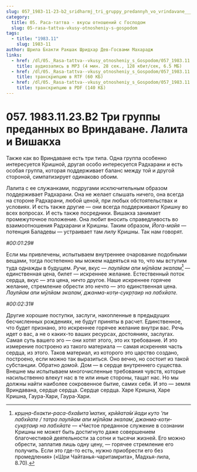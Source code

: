 ```yaml
---
slug: 057_1983-11-23-b2_sridharmj_tri_gruppy_predannyh_vo_vrindavane___lalita_i_vishakha
category:
  title: 05. Раса-таттва - вкусы отношений с Господом
  slug: 05-rasa-tattva-vkusy-otnosheniy-s-gospodom
tags:
  - title: "1983.11"
    slug: 1983-11
author: Шрила Бхакти Ракшак Шридхар Дев-Госвами Махарадж
links:
  - href: /dl/05._Rasa-tattva--vkusy_otnosheniy_s_Gospodom/057_1983.11.23.B2_SridharMj_Tri_gruppy_predannyh_vo_Vrindavane___Lalita_i_Vishakha.mp3
    title: аудиозапись в MP3 (4 мин. 28 сек., 128 кбит/сек, 6.5 МБ)
  - href: /dl/05._Rasa-tattva--vkusy_otnosheniy_s_Gospodom/057_1983.11.23.B2_SridharMj_Tri_gruppy_predannyh_vo_Vrindavane___Lalita_i_Vishakha.rtf
    title: транскрипцию в RTF (60 КБ)
  - href: /dl/05._Rasa-tattva--vkusy_otnosheniy_s_Gospodom/057_1983.11.23.B2_SridharMj_Tri_gruppy_predannyh_vo_Vrindavane___Lalita_i_Vishakha.pdf
    title: транскрипцию в PDF (140 КБ)
---
```


# 057. 1983.11.23.В2 Три группы преданных во Вриндаване. Лалита и Вишакха

Также как во Вриндаване есть три типа. Одна группа особенно интересуется Кришной, другая особо интересуется Радхарани и есть особая группа, которая поддерживает баланс между той и другой стороной, симпатизирует одинаково обоим.

Лалита с ее служанками, подругами исключительным образом поддерживает Радхарани. Она не желает слышать ничего, она всегда на стороне Радхарани, любой ценой, при любых обстоятельствах и условиях. И есть также другие — они всегда поддерживают Кришну во всех вопросах. И есть также посредники. Вишакха занимает промежуточное положение. Она любит вносить справедливость во взаимоотношения Радхарани и Кришны. Таким образом, *Йога-майя* — потенция Баладевы — устраивает там *лилу* Кришны. Так нам говорят.

*#00:01:29#*

Если мы привлечены, испытываем внутреннее очарование подобными вещами, тогда постепенно мы можем надеяться на то, что мы вступим туда однажды в будущем. *Ручи*, вкус — *лаулйам апи мӯлйам экалам̇*[^_ftn1] — единственная цена, билет — искреннее желание. Естественный поток сердца, вкус — эта цена, ничто другое. Наше искреннее горячее желание, стремление обрести это нечто — это единственная цена. *Лаулйам апи мӯлйам экалам̇, джанма-кот̣и-сукр̣таир на лабхйате.*

*#00:02:31#*

Другие хорошие поступки, заслуги, накопленные в предыдущих бесчисленных рождениях, не будут приняты в расчет. Единственное, что будет признано, это искреннее горячее желание внутри вас. Речь идет о вас, а не о каких-то ваших ресурсах, достояниях, заслугах. Самая суть вашего эго — они хотят этого, это их требование. И это измерение построено из такого материала — самая искренняя часть сердца, из этого. Таков материал, из которого это царство создано, построено, если можно так выразиться. Оно вечно, но состоит из такой субстанции. Обратно домой. Дом — в сердце внутреннего существа. Внешне мы испытываем многочисленные требования чувств, которые насильственно влекут нас в те или иные стороны, тащат нас. Но мы должны найти наиболее сокровенное бытие, самих себя. И это — земля Вриндавана, сердце сердца. Сердце сердца. Харе Кришна, Харе Кришна, Гаура-Хари, Гаура-Хари.



[^_ftn1]: *кр̣ш̣н̣а-бхакти-раса-бха̄вита̄ матих̣, крӣйата̄м̇ йади куто ’пи лабхйате / татра лаулйам апи мӯлйам экалам̇, джанма-кот̣и-сукр̣таир на лабхйате* — «Чистое преданное служение в сознании Кришны не может быть достигнуто даже совершением благочестивой деятельности за сотни и тысячи жизней. Его можно обрести, заплатив лишь одну цену, — горячее стремление его получить. Если это где-то есть, нужно приобрести его без промедления» («Шри Чайтанья-чаритамрита», Мадхья-лила, 8.70).

